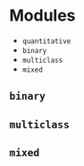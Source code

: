# Modules

- `quantitative`
- `binary`
- `multiclass`
- `mixed`


## `binary`




## `multiclass`

## `mixed`